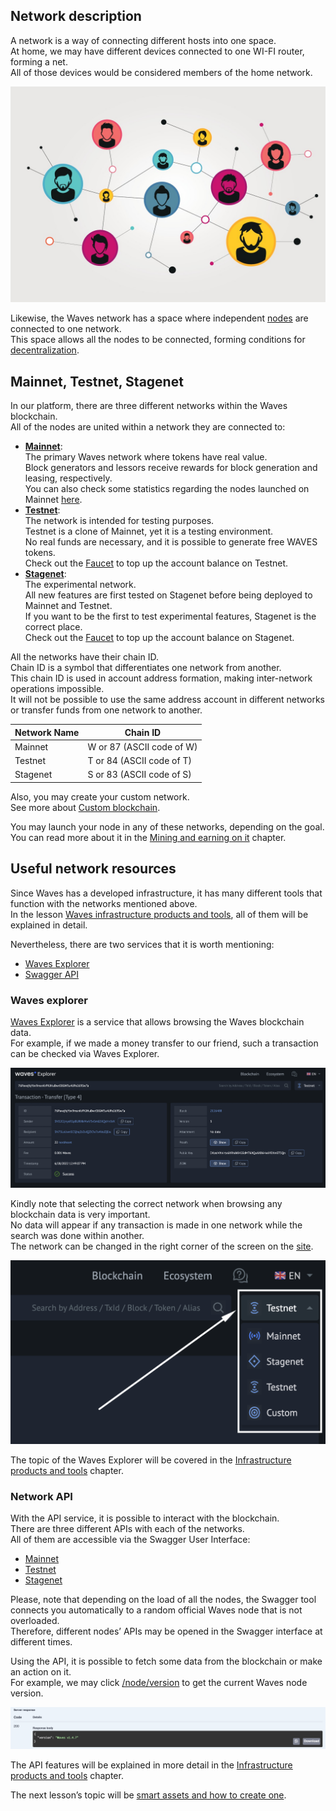 ## Network description ##

A network is a way of connecting different hosts into one space.  
At home, we may have different devices connected to one WI-FI router, forming a net.  
All of those devices would be considered members of the home network.

![](./img/network.jpeg?raw=true)

Likewise, the Waves network has a space where independent [nodes]() are connected to one network.  
This space allows all the nodes to be connected, forming conditions for [decentralization]().  

## Mainnet, Testnet, Stagenet ##

In our platform, there are three different networks within the Waves blockchain.  
All of the nodes are united within a network they are connected to:

- **<u>Mainnet</u>**:  
  The primary Waves network where tokens have real value.   
  Block generators and lessors receive rewards for block generation and leasing, respectively.  
  You can also check some statistics regarding the nodes launched on Mainnet [here](https://new.wavesexplorer.com/nodes).
- **<u>Testnet</u>**:  
  The network is intended for testing purposes.  
  Testnet is a clone of Mainnet, yet it is a testing environment.  
  No real funds are necessary, and it is possible to generate free WAVES tokens.  
  Check out the [Faucet](https://testnet.wavesexplorer.com/faucet) to top up the account balance on Testnet.
- **<u>Stagenet</u>**:  
  The experimental network.  
  All new features are first tested on Stagenet before being deployed to Mainnet and Testnet.  
  If you want to be the first to test experimental features, Stagenet is the correct place.  
  Check out the [Faucet](https://stagenet.wavesexplorer.com/faucet) to top up the account balance on Stagenet.  


All the networks have their chain ID.  
Chain ID is a symbol that differentiates one network from another.  
This chain ID is used in account address formation, making inter-network operations impossible.  
It will not be possible to use the same address account in different networks or transfer funds from one network to another.

| Network Name | Chain ID|
| --- | --- |
| Mainnet | W or 87 (ASCII code of W) |
| Testnet | T or 84 (ASCII code of T) |
| Stagenet | S or 83 (ASCII code of S) |

Also, you may create your custom network.  
See more about [Custom blockchain](https://docs.waves.tech/en/waves-node/private-waves-network#deploy-node-with-custom-blockchain-in-docker).  

You may launch your node in any of these networks, depending on the goal.  
You can read more about it in the [Mining and earning on it]() chapter.  

## Useful network resources ##

Since Waves has a developed infrastructure, it has many different tools that function with the networks mentioned above.  
In the lesson [Waves infrastructure products and tools](), all of them will be explained in detail.

Nevertheless, there are two services that it is worth mentioning:
- [Waves Explorer](#waves-explorer)
- [Swagger API](#network-api)

### Waves explorer ###

[Waves Explorer](https://new.wavesexplorer.com/) is a service that allows browsing the Waves blockchain data.  
For example, if we made a money transfer to our friend, such a transaction can be checked via Waves Explorer.

![](./img/waves_transfer.png?raw=true)

Kindly note that selecting the correct network when browsing any blockchain data is very important.  
No data will appear if any transaction is made in one network while the search was done within another.  
The network can be changed in the right corner of the screen on the [site](https://new.wavesexplorer.com).

![](./img/network_selection.png?raw=true)

The topic of the Waves Explorer will be covered in the [Infrastructure products and tools]() chapter.  

### Network API ###

With the API service, it is possible to interact with the blockchain.  
There are three different APIs with each of the networks.  
All of them are accessible via the Swagger User Interface:

- [Mainnet](https://nodes.wavesnodes.com/api-docs/index.html)
- [Testnet](https://nodes-testnet.wavesnodes.com/api-docs/index.html)
- [Stagenet](https://nodes-stagenet.wavesnodes.com/api-docs/index.html)

Please, note that depending on the load of all the nodes, the Swagger tool connects you automatically to a random official Waves node that is not overloaded.  
Therefore, different nodes’ APIs may be opened in the Swagger interface at different times.  

Using the API, it is possible to fetch some data from the blockchain or make an action on it.  
For example, we may click [/node/version](https://nodes.wavesnodes.com/api-docs/index.html#/node/getNodeVersion) to get the current Waves node version.

![](./img/api_response.png?raw=true)
  
The API features will be explained in more detail in the [Infrastructure products and tools]() chapter.  
  
The next lesson’s topic will be [smart assets and how to create one]().  